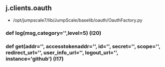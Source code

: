 ## j.clients.oauth

- /opt/jumpscale7/lib/JumpScale/baselib/oauth/OauthFactory.py

### def log(msg,category='',level=5) (l20)

### def get(addr='', accesstokenaddr='', id='', secret='', scope='', redirect_url='', user_info_url='', logout_url='', instance='github') (l17)


